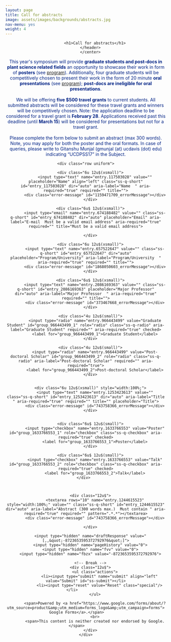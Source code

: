 ```yaml
---
layout: page
title: Call for abstracts
image: assets/images/backgrounds/abstracts.jpg
nav-menu: yes
weight: 4
---
```


<!-- Main -->
<div id="main" class="alt">

<!-- One -->
<section id="one">
	<div class="inner">
		<center>
		<header class="major">

			<h1>Call for abstracts</h1>
		</header>
		</center>

<!-- Content -->
<p style="color:#002285;">This year's symposium will provide <b>graduate students and post-docs in plant science related fields</b> an opportunity to showcase their work in form of <b>posters</b> (see <a href="/program.html">program</a>). Additionally, four graduate students will be competitively chosen to present their work in the form of 20 minute <b>oral presentations</b> (see <a href="/program.html">program</a>); <b>post-docs are ineligible for oral presentations</b>. 
<br><br>
We will be offering <b>five $500 travel grants</b> to current students. All submitted abstracts will be considered for these travel grants and winners will be competitively chosen. Note: the application deadline to be considered for a travel grant is <b>February 28</b>. Applications received past this deadline (until <b>March 15</b>) will be considered for presentations but not for a travel grant. 
<br><br>
Please complete the form below to submit an abstract (max 300 words). Note, you may apply for both the poster and the oral formats. In case of queries, please write to Gitanshu Munjal (gmunjal (at) ucdavis (dot) edu) indicating “UCDPSS17” in the Subject.

</p>
<!-- Form -->

<script type="text/javascript">var submitted=false;</script>
<iframe name="hidden_iframe" id="hidden_iframe" style="display:none;" onload="if(submitted){window.location='/abstract-thanks/';}"></iframe>
<form action="https://docs.google.com/forms/d/1ryCxzntFWnB5bpIhWNvz2BN-vn_WDaowCaMXSPgHWEw/formResponse" method="post" target="hidden_iframe" onsubmit="submitted=true;">

	<div class="row uniform">

		<div class="6u 12u$(xsmall)">
			<input type="text" name="entry.117503028" value="" placeholder="Name" align="left" class="ss-q-short" id="entry_117503028" dir="auto" aria-label="Name  " aria-required="true" required="" title="">
			<div class="error-message" id="1159471709_errorMessage"></div>
		</div>

		<div class="6u$ 12u$(xsmall)">
			<input type="email" name="entry.674188482" value="" class="ss-q-short" id="entry_674188482" dir="auto" placeholder="Email" aria-label="E-mail  Must be a valid email address" aria-required="true" required="" title="Must be a valid email address">
			
		</div>

		<div class="6u 12u$(xsmall)">
			<input type="text" name="entry.657522647" value="" class="ss-q-short" id="entry_657522647" dir="auto" placeholder="Program/University" aria-label="Program/University  " aria-required="true" required="" title="">
			<div class="error-message" id="1868050603_errorMessage"></div>
		</div>

		<div class="6u$ 12u$(xsmall)">
			<input type="text" name="entry.2086169363" value="" class="ss-q-short" id="entry_2086169363" placeholder="Major Professor" dir="auto" aria-label="Major Professor  " aria-required="true" required="" title="">
			<div class="error-message" id="373467668_errorMessage"></div>
		</div>

		<div class="4u 12u$(small)">
			<input type="radio" name="entry.966443499" value="Graduate Student" id="group_966443499_1" role="radio" class="ss-q-radio" aria-label="Graduate Student" required="" aria-required="true" checked>
			<label for="group_966443499_1">Graduate Student</label>
		</div>

		<div class="4u 12u$(small)">
			<input type="radio" name="entry.966443499" value="Post-doctoral Scholar" id="group_966443499_2" role="radio" class="ss-q-radio" aria-label="Post-doctoral Scholar" required="" aria-required="true">
			<label for="group_966443499_2">Post-doctoral Scholar</label>
		</div>
		
		
		<div class="6u 12u$(xsmall)" style="width:100%;">
			<input type="text" name="entry.1253423613" value=""  class="ss-q-short" id="entry_1253423613" dir="auto" aria-label="Title  " aria-required="true" required="" title="" placeholder="Title">
			<div class="error-message" id="743758366_errorMessage"></div>
		</div>


		<div class="6u$ 12u$(small)">
			<input type="checkbox" name="entry.1633766553" value="Poster" id="group_1633766553_1" role="checkbox" class="ss-q-checkbox" aria-required="true" checked>
			<label for="group_1633766553_1">Poster</label>
		</div>

		<div class="6u$ 12u$(small)">
			<input type="checkbox" name="entry.1633766553" value="Talk" id="group_1633766553_2" role="checkbox" class="ss-q-checkbox" aria-required="true" checked>
			<label for="group_1633766553_2">Talk</label>
		</div>		
		


		<div class="12u$">
			<textarea rows="10" name="entry.1244615523" style="width:100%;" value="" class="ss-q-short" id="entry_1244615523" dir="auto" aria-label="Abstract (300 words max.)  Must contain " aria-required="true" required="" pattern=".*.*"></textarea>
			<div class="error-message" id="743758366_errorMessage"></div>

		</div>
		
		<input type="hidden" name="draftResponse" value="[,,&quot;-8723653595372792976&quot;]">
		<input type="hidden" name="pageHistory" value="0">
		<input type="hidden" name="fvv" value="0">
		<input type="hidden" name="fbzx" value="-8723653595372792976">
		
		<!-- Break -->
		<div class="12u$">
			<ul class="actions">
				<li><input type="submit" name="submit" align="left" value="Submit" id="ss-submit"></li>
				<li><input type="reset" value="Reset" class="special"/></li>			
			</ul>
			
			<span>Powered by <a href="https://www.google.com/forms/about/?utm_source=product&amp;utm_medium=forms_logo&amp;utm_campaign=forms"> Google Forms</a>.</span> 		
			<br>
			<span>This content is neither created nor endorsed by Google.</span>		
		</div>
	</div>
</form>



</div>
</section>

</div>
